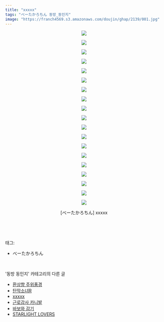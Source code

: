 ```yaml
---
title: "xxxxx"
tags: "べーたかろちん 동방_동인지"
image: "https://franch4569.s3.amazonaws.com/doujin/ghap/2139/001.jpg"
---
```

<div class="article">
<p style="text-align: center; clear: none; float: none;"><img src="{{ site.imgserver2 }}/ghap/2139/001.jpg"/></p>
<p style="text-align: center; clear: none; float: none;"><img src="{{ site.imgserver2 }}/ghap/2139/002.jpg"/></p>
<p style="text-align: center; clear: none; float: none;"><img src="{{ site.imgserver2 }}/ghap/2139/003.jpg"/></p>
<p style="text-align: center; clear: none; float: none;"><img src="{{ site.imgserver2 }}/ghap/2139/004.jpg"/></p>
<p style="text-align: center; clear: none; float: none;"><img src="{{ site.imgserver2 }}/ghap/2139/005.jpg"/></p>
<p style="text-align: center; clear: none; float: none;"><img src="{{ site.imgserver2 }}/ghap/2139/006.jpg"/></p>
<p style="text-align: center; clear: none; float: none;"><img src="{{ site.imgserver2 }}/ghap/2139/007.jpg"/></p>
<p style="text-align: center; clear: none; float: none;"><img src="{{ site.imgserver2 }}/ghap/2139/008.jpg"/></p>
<p style="text-align: center; clear: none; float: none;"><img src="{{ site.imgserver2 }}/ghap/2139/009.jpg"/></p>
<p style="text-align: center; clear: none; float: none;"><img src="{{ site.imgserver2 }}/ghap/2139/010.jpg"/></p>
<p style="text-align: center; clear: none; float: none;"><img src="{{ site.imgserver2 }}/ghap/2139/011.jpg"/></p>
<p style="text-align: center; clear: none; float: none;"><img src="{{ site.imgserver2 }}/ghap/2139/012.jpg"/></p>
<p style="text-align: center; clear: none; float: none;"><img src="{{ site.imgserver2 }}/ghap/2139/013.jpg"/></p>
<p style="text-align: center; clear: none; float: none;"><img src="{{ site.imgserver2 }}/ghap/2139/014.jpg"/></p>
<p style="text-align: center; clear: none; float: none;"><img src="{{ site.imgserver2 }}/ghap/2139/015.jpg"/></p>
<p style="text-align: center; clear: none; float: none;"><img src="{{ site.imgserver2 }}/ghap/2139/016.jpg"/></p>
<p style="text-align: center; clear: none; float: none;"><img src="{{ site.imgserver2 }}/ghap/2139/017.jpg"/></p>
<p style="text-align: center; clear: none; float: none;"><img src="{{ site.imgserver2 }}/ghap/2139/018.jpg"/></p>
<p style="text-align: center; clear: none; float: none;"><img src="{{ site.imgserver2 }}/ghap/2139/019.jpg"/></p>
<p style="text-align: center; clear: none; float: none;">[べーたかろちん] xxxxx</p>
<p><br/></p>
</div><br/>
<div class="tagTrail">
<p>태그: </p>
<ul>
<li>べーたかろちん</li>
</ul>
</div><br/>
<div class="another">
<p>'동방 동인지' 카테고리의 다른 글</p>
<ul>
<li><a href="/ghap_2141">환상향 주위풍경</a></li>
<li><a href="/ghap_2140">탄막소녀R</a></li>
<li><a href="/ghap_2139">xxxxx</a></li>
<li><a href="/ghap_2138">근로감사 카니발</a></li>
<li><a href="/ghap_2137">바보와 감기</a></li>
<li><a href="/ghap_2129">STARLIGHT LOVERS</a></li>
</ul>
</div><br/>
<div class="cb_module cb_fluid">
<div class="cb_wrt cb_profile">
</div><!-- commentList close -->
</div><br/>

